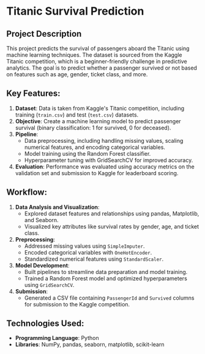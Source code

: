 # Titanic Survival Prediction

## Project Description
This project predicts the survival of passengers aboard the Titanic using machine learning techniques. The dataset is sourced from the Kaggle Titanic competition, which is a beginner-friendly challenge in predictive analytics. The goal is to predict whether a passenger survived or not based on features such as age, gender, ticket class, and more.

## Key Features:
1. **Dataset**: Data is taken from Kaggle's Titanic competition, including training (`train.csv`) and test (`test.csv`) datasets.
2. **Objective**: Create a machine learning model to predict passenger survival (binary classification: 1 for survived, 0 for deceased).
3. **Pipeline**:
   - Data preprocessing, including handling missing values, scaling numerical features, and encoding categorical variables.
   - Model training using the Random Forest classifier.
   - Hyperparameter tuning with GridSearchCV for improved accuracy.
4. **Evaluation**: Performance was evaluated using accuracy metrics on the validation set and submission to Kaggle for leaderboard scoring.

## Workflow:
1. **Data Analysis and Visualization**:
   - Explored dataset features and relationships using pandas, Matplotlib, and Seaborn.
   - Visualized key attributes like survival rates by gender, age, and ticket class.
2. **Preprocessing**:
   - Addressed missing values using `SimpleImputer`.
   - Encoded categorical variables with `OneHotEncoder`.
   - Standardized numerical features using `StandardScaler`.
3. **Model Development**:
   - Built pipelines to streamline data preparation and model training.
   - Trained a Random Forest model and optimized hyperparameters using `GridSearchCV`.
4. **Submission**:
   - Generated a CSV file containing `PassengerId` and `Survived` columns for submission to the Kaggle competition.

## Technologies Used:
- **Programming Language**: Python
- **Libraries**: NumPy, pandas, seaborn, matplotlib, scikit-learn
